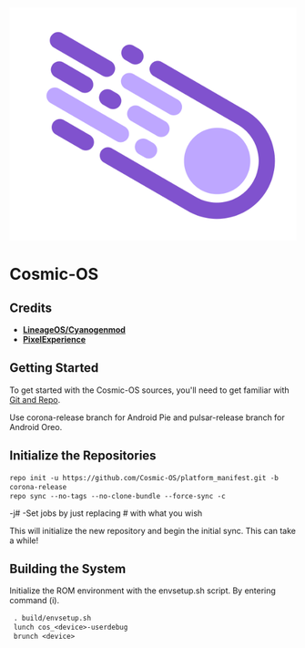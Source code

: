 <img src="https://raw.githubusercontent.com/Cosmic-OS/platform_packages_apps_Settings/pulsar-release/res/drawable/cos_about_logo.png"> 

Cosmic-OS
=========

Credits 
-------
 * [**LineageOS/Cyanogenmod**](https://github.com/LineageOS)
 * [**PixelExperience**](https://github.com/PixelExperience/)

Getting Started 
--------------- 
To get started with the Cosmic-OS sources, you'll need to get 
familiar with [Git and Repo](https://source.android.com/setup/develop.html). 

Use corona-release branch for Android Pie and pulsar-release branch for Android Oreo.

Initialize the Repositories 
---------------------------

    repo init -u https://github.com/Cosmic-OS/platform_manifest.git -b corona-release
    repo sync --no-tags --no-clone-bundle --force-sync -c

 -j# -Set jobs by just replacing # with what you wish

This will initialize the new repository and begin the initial sync. This can take a while!

Building the System 
-------------------
 Initialize the ROM environment with the envsetup.sh script. By entering command (i).

     . build/envsetup.sh
     lunch cos_<device>-userdebug
     brunch <device>
